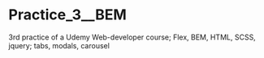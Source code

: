 # Practice_3__BEM
3rd practice of a Udemy Web-developer course;
Flex, BEM, HTML, SCSS, jquery; tabs, modals, carousel
